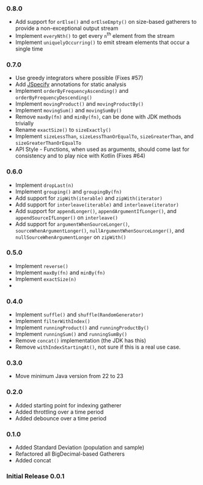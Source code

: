 ### 0.8.0 
+ Add support for `orElse()` and `orElseEmpty()` on size-based gatherers to provide a non-exceptional output stream
+ Implement `everyNth()` to get every `n`<sup>th</sup> element from the stream
+ Implement `uniquelyOccurring()` to emit stream elements that occur a single time

### 0.7.0
+ Use greedy integrators where possible (Fixes #57)
+ Add [JSpecify](https://jspecify.dev/) annotations for static analysis
+ Implement `orderByFrequencyAscending()` and `orderByFrequencyDescending()`
+ Implement `movingProduct()` and `movingProductBy()`
+ Implement `movingSum()` and `movingSumBy()`
+ Remove `maxBy(fn)` and `minBy(fn)`, can be done with JDK methods trivially
+ Rename `exactSize()` to `sizeExactly()`
+ Implement `sizeLessThan`, `sizeLessThanOrEqualTo`, `sizeGreaterThan`, and `sizeGreaterThanOrEqualTo`
+ API Style - Functions, when used as arguments, should come last for consistency and to play nice with Kotlin (Fixes #64)

### 0.6.0
+ Implement `dropLast(n)`
+ Implement `grouping()` and `groupingBy(fn)`
+ Add support for `zipWith(iterable)` and `zipWith(iterator)`
+ Add support for `interleave(iterable)` and `interleave(iterator)`
+ Add support for `appendLonger()`, `appendArgumentIfLonger()`, and `appendSourceIfLonger()` on `interleave()`
+ Add support for `argumentWhenSourceLonger()`, `sourceWhenArgumentLonger()`, `nullArgumentWhenSourceLonger()`, and `nullSourceWhenArgumentLonger` on `zipWith()`

### 0.5.0
+ Implement `reverse()`
+ Implement `maxBy(fn)` and `minBy(fn)`
+ Implement `exactSize(n)`
+ 
### 0.4.0
+ Implement `suffle()` and `shuffle(RandomGenerator)`
+ Implement `filterWithIndex()`
+ Implement `runningProduct()` and `runningProductBy()`
+ Implement `runningSum()` and `runningSumBy()`
+ Remove `concat()` implementation (the JDK has this)
+ Remove `withIndexStartingAt()`, not sure if this is a real use case.

### 0.3.0
+ Move minimum Java version from 22 to 23

### 0.2.0
+ Added starting point for indexing gatherer
+ Added throttling over a time period
+ Added debounce over a time period

### 0.1.0
+ Added Standard Deviation (population and sample)
+ Refactored all BigDecimal-based Gatherers
+ Added concat

### Initial Release 0.0.1